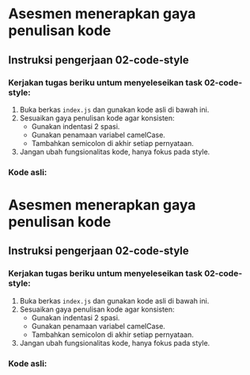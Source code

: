 # Asesmen menerapkan gaya penulisan kode

## Instruksi pengerjaan 02-code-style

### Kerjakan tugas beriku untum menyeleseikan task 02-code-style:
1. Buka berkas `index.js` dan gunakan kode asli di bawah ini.
2. Sesuaikan gaya penulisan kode agar konsisten:
   - Gunakan indentasi 2 spasi.
   - Gunakan penamaan variabel camelCase.
   - Tambahkan semicolon di akhir setiap pernyataan.
3. Jangan ubah fungsionalitas kode, hanya fokus pada style.

### Kode asli:

# Asesmen menerapkan gaya penulisan kode

## Instruksi pengerjaan 02-code-style

### Kerjakan tugas beriku untum menyeleseikan task 02-code-style:
1. Buka berkas `index.js` dan gunakan kode asli di bawah ini.
2. Sesuaikan gaya penulisan kode agar konsisten:
   - Gunakan indentasi 2 spasi.
   - Gunakan penamaan variabel camelCase.
   - Tambahkan semicolon di akhir setiap pernyataan.
3. Jangan ubah fungsionalitas kode, hanya fokus pada style.

### Kode asli:
